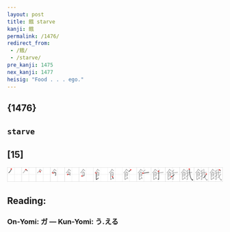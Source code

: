 ```yaml
---
layout: post
title: 餓 starve
kanji: 餓
permalink: /1476/
redirect_from:
 - /餓/
 - /starve/
pre_kanji: 1475
nex_kanji: 1477
heisig: "Food . . . ego."
---
```


## {1476}

## `starve`

## [15]

<div class="stroke"><img src="../images/E9A493.png" /></div>

## Reading:

### On-Yomi: ガ &mdash; Kun-Yomi: う.える

